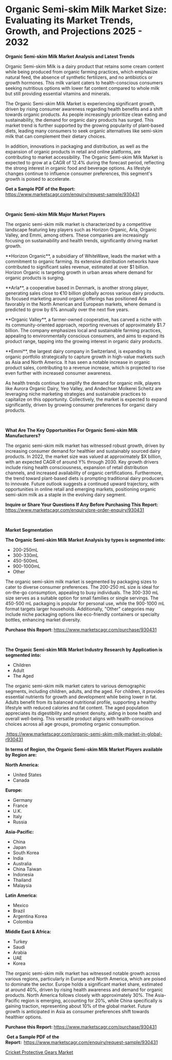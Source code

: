 <p><h1>Organic Semi-skim Milk Market Size: Evaluating its Market Trends, Growth, and Projections 2025 - 2032</h1></p><p><strong>Organic Semi-skim Milk Market Analysis and Latest Trends</strong></p>
<p><p>Organic Semi-skim Milk is a dairy product that retains some cream content while being produced from organic farming practices, which emphasize natural feed, the absence of synthetic fertilizers, and no antibiotics or growth hormones. This milk variant caters to health-conscious consumers seeking nutritious options with lower fat content compared to whole milk but still providing essential vitamins and minerals.</p><p>The Organic Semi-skim Milk Market is experiencing significant growth, driven by rising consumer awareness regarding health benefits and a shift towards organic products. As people increasingly prioritize clean eating and sustainability, the demand for organic dairy products has surged. This market trend is further supported by the growing popularity of plant-based diets, leading many consumers to seek organic alternatives like semi-skim milk that can complement their dietary choices.</p><p>In addition, innovations in packaging and distribution, as well as the expansion of organic products in retail and online platforms, are contributing to market accessibility. The Organic Semi-skim Milk Market is expected to grow at a CAGR of 12.4% during the forecast period, reflecting the strong interest in organic food and beverage options. As lifestyle changes continue to influence consumer preferences, this segment's growth is poised to accelerate.</p></p>
<p><strong>Get a Sample PDF of the Report:&nbsp;</strong> <a href="https://www.marketscagr.com/enquiry/request-sample/930431?utm_campaign=2948&utm_medium=2&utm_source=Github&utm_content=ia&utm_term=21032025&utm_id=organic-semi-skim-milk">https://www.marketscagr.com/enquiry/request-sample/930431</a></p>
<p>&nbsp;</p>
<p><strong>Organic Semi-skim Milk Major Market Players</strong></p>
<p><p>The organic semi-skim milk market is characterized by a competitive landscape featuring key players such as Horizon Organic, Arla, Organic Valley, and Emmi, among others. These companies are increasingly focusing on sustainability and health trends, significantly driving market growth.</p><p>**Horizon Organic**, a subsidiary of WhiteWave, leads the market with a commitment to organic farming. Its extensive distribution networks have contributed to significant sales revenue, estimated at over $1 billion. Horizon Organic is targeting growth in urban areas where demand for organic products is surging.</p><p>**Arla**, a cooperative based in Denmark, is another strong player, generating sales close to €10 billion globally across various dairy products. Its focused marketing around organic offerings has positioned Arla favorably in the North American and European markets, where demand is predicted to grow by 6% annually over the next five years.</p><p>**Organic Valley**, a farmer-owned cooperative, has carved a niche with its community-oriented approach, reporting revenues of approximately $1.7 billion. The company emphasizes local and sustainable farming practices, appealing to environmentally conscious consumers, and aims to expand its product range, tapping into the growing interest in organic dairy products.</p><p>**Emmi**, the largest dairy company in Switzerland, is expanding its organic portfolio strategically to capture growth in high-value markets such as Asia and North America. It has seen a notable increase in organic product sales, contributing to a revenue increase, which is projected to rise even further with increased consumer awareness.</p><p>As health trends continue to amplify the demand for organic milk, players like Aurora Organic Dairy, Yeo Valley, and Andechser Molkerei Scheitz are leveraging niche marketing strategies and sustainable practices to capitalize on this opportunity. Collectively, the market is expected to expand significantly, driven by growing consumer preferences for organic dairy products.</p></p>
<p>&nbsp;</p>
<p><strong>What Are The Key Opportunities For Organic Semi-skim Milk Manufacturers?</strong></p>
<p><p>The organic semi-skim milk market has witnessed robust growth, driven by increasing consumer demand for healthier and sustainably sourced dairy products. In 2022, the market size was valued at approximately $X billion, with an expected CAGR of around Y% through 2030. Key growth drivers include rising health consciousness, expansion of retail distribution channels, and increased availability of organic certifications. Furthermore, the trend toward plant-based diets is prompting traditional dairy producers to innovate. Future outlook suggests a continued upward trajectory, with opportunities in online retail and emerging markets, positioning organic semi-skim milk as a staple in the evolving dairy segment.</p></p>
<p><strong>Inquire or Share Your Questions If Any Before Purchasing This Report:</strong> <a href="https://www.marketscagr.com/enquiry/pre-order-enquiry/930431?utm_campaign=2948&utm_medium=2&utm_source=Github&utm_content=ia&utm_term=21032025&utm_id=organic-semi-skim-milk">https://www.marketscagr.com/enquiry/pre-order-enquiry/930431</a></p>
<p>&nbsp;</p>
<p><strong>Market Segmentation</strong></p>
<p><strong>The Organic Semi-skim Milk Market Analysis by types is segmented into:</strong></p>
<p><ul><li>200-250mL</li><li>300-330mL</li><li>450-500mL</li><li>900-1000mL</li><li>Other</li></ul></p>
<p><p>The organic semi-skim milk market is segmented by packaging sizes to cater to diverse consumer preferences. The 200-250 mL size is ideal for on-the-go consumption, appealing to busy individuals. The 300-330 mL size serves as a suitable option for small families or single servings. The 450-500 mL packaging is popular for personal use, while the 900-1000 mL format targets larger households. Additionally, "Other" categories may include niche packaging options like eco-friendly containers or specialty bottles, enhancing market diversity.</p></p>
<p><strong>Purchase this Report:&nbsp;</strong><a href="https://www.marketscagr.com/purchase/930431?utm_campaign=2948&utm_medium=2&utm_source=Github&utm_content=ia&utm_term=21032025&utm_id=organic-semi-skim-milk">https://www.marketscagr.com/purchase/930431</a></p>
<p>&nbsp;</p>
<p><strong>The Organic Semi-skim Milk Market Industry Research by Application is segmented into:</strong></p>
<p><ul><li>Children</li><li>Adult</li><li>The Aged</li></ul></p>
<p><p>The organic semi-skim milk market caters to various demographic segments, including children, adults, and the aged. For children, it provides essential nutrients for growth and development while being lower in fat. Adults benefit from its balanced nutritional profile, supporting a healthy lifestyle with reduced calories and fat content. The aged population appreciates its digestibility and nutrient density, aiding in bone health and overall well-being. This versatile product aligns with health-conscious choices across all age groups, promoting organic consumption.</p></p>
<p><a href="https://www.marketscagr.com/organic-semi-skim-milk-market-in-global-r930431?utm_campaign=2948&utm_medium=2&utm_source=Github&utm_content=ia&utm_term=21032025&utm_id=organic-semi-skim-milk">&nbsp;https://www.marketscagr.com/organic-semi-skim-milk-market-in-global-r930431</a></p>
<p><strong>In terms of Region, the Organic Semi-skim Milk Market Players available by Region are:</strong></p>
<p>
    <p> <strong> North America: </strong>
        <ul>
            <li>United States</li>
            <li>Canada</li>
        </ul>
        </p> 
    <p> <strong> Europe: </strong>
        <ul>
            <li>Germany</li>
            <li>France</li>
            <li>U.K.</li>
            <li>Italy</li>
            <li>Russia</li>
        </ul>
        </p> 
    <p> <strong> Asia-Pacific: </strong>
        <ul>
            <li>China</li>
            <li>Japan</li>
            <li>South Korea</li>
            <li>India</li>
            <li>Australia</li>
            <li>China Taiwan</li>
            <li>Indonesia</li>
            <li>Thailand</li>
            <li>Malaysia</li>
        </ul>
        </p> 
    <p> <strong> Latin America: </strong>
        <ul>
            <li>Mexico</li>
            <li>Brazil</li>
            <li>Argentina Korea</li>
            <li>Colombia</li>
        </ul>
        </p> 
    <p> <strong> Middle East & Africa: </strong>
        <ul>
            <li>Turkey</li>
            <li>Saudi</li>
            <li>Arabia</li>
            <li>UAE</li>
            <li>Korea</li>
        </ul>
    </p>
    </p>
<p><p>The organic semi-skim milk market has witnessed notable growth across various regions, particularly in Europe and North America, which are poised to dominate the sector. Europe holds a significant market share, estimated at around 40%, driven by rising health awareness and demand for organic products. North America follows closely with approximately 30%. The Asia-Pacific region is emerging, accounting for 20%, while China specifically is gaining traction, representing about 10% of the global market. Future growth is anticipated in Asia as consumer preferences shift towards healthier options.</p></p>
<p><strong>Purchase this Report: </strong><a href="https://www.marketscagr.com/purchase/930431?utm_campaign=2948&utm_medium=2&utm_source=Github&utm_content=ia&utm_term=21032025&utm_id=organic-semi-skim-milk">https://www.marketscagr.com/purchase/930431</a></p>
<p>&nbsp;<strong>Get a Sample PDF of the Report:&nbsp;&nbsp;</strong><a href="https://www.marketscagr.com/enquiry/request-sample/930431?utm_campaign=2948&utm_medium=2&utm_source=Github&utm_content=ia&utm_term=21032025&utm_id=organic-semi-skim-milk">https://www.marketscagr.com/enquiry/request-sample/930431</a></p>
<p><strong></strong></p>
<p><p><a href="https://github.com/penecorodz74/Market-Research-Report-List-1/blob/main/cricket-protective-gears-market.md?utm_campaign=2948&utm_medium=2&utm_source=Github&utm_content=ia&utm_term=21032025&utm_id=organic-semi-skim-milk">Cricket Protective Gears Market</a></p></p>